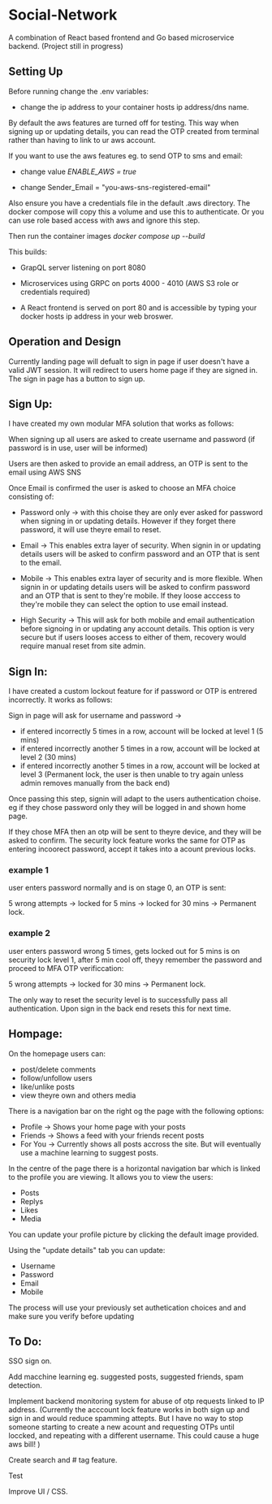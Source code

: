 # Social-Network

A combination of React based frontend and Go based microservice backend. (Project still in progress)

## Setting Up

Before running change the .env variables:

* change the ip address to your container hosts ip address/dns name.


By default the aws features are turned off for testing. This way when signing up or updating details, you can read the OTP created from terminal rather than having to link to ur aws account.

If you want to use the aws features eg. to send OTP to sms and email:

* change value *ENABLE_AWS = true*

* change Sender_Email = "you-aws-sns-registered-email"

Also ensure you have a credentials file in the default .aws directory. The docker compose will copy this a volume and use this to authenticate. Or you can use role based access with aws and ignore this step.

Then run the container images *docker compose up --build*

This builds: 

* GrapQL server listening on port 8080

* Microservices using GRPC on ports 4000 - 4010 (AWS S3 role or credentials required)

* A React frontend is served on port 80 and is accessible by typing your docker hosts ip address in your web broswer.


## Operation and Design 


Currently landing page will defualt to sign in page if user doesn't have a valid JWT session. It will redirect to users home page if they are signed in. The sign in page has a button to sign up.

## Sign Up:

I have created my own modular MFA solution that works as follows:

When signing up all users are asked to create username and password (if password is in use, user will be informed)

Users are then asked to provide an email address, an OTP is sent to the email using AWS SNS

Once Email is confirmed the user is asked to choose an MFA choice consisting of: 

* Password only -> with this choise they are only ever asked for password when signing in or updating details. However if they forget there password, it will use theyre email to reset.

* Email -> This enables extra layer of security. When signin in or updating details users will be asked to confirm password and an OTP that is sent to the email. 

* Mobile -> This enables extra layer of security and is more flexible. When signin in or updating details users will be asked to confirm password and an OTP that is sent to they're mobile. If they loose acccess to they're mobile they can select the option to use email instead.  

* High Security -> This will ask for both mobile and email authentication before signoing in or updating any account details. This option is very secure but if users looses access to either of them, recovery would require manual reset from site admin.

## Sign In:

I have created a custom lockout feature for if password or OTP is entrered incorrectly. It works as follows:

Sign in page will ask for username and password ->

* if entered incorrectly 5 times in a row, account will be locked at level 1 (5 mins) 
* if entered incorrectly another 5 times in a row, account will be locked at level 2 (30 mins)
* if entered incorrectly another 5 times in a row, account will be locked at level 3 (Permanent lock, the user is then unable to try again unless admin removes manually from the back end)

Once passing this step, signin will adapt to the users authentication choise. eg if they chose password only they will be logged in and shown home page. 

If they chose MFA then an otp will be sent to theyre device, and they will be asked to confirm. The security lock feature works the same for OTP as entering incoorect password, accept it takes into a acount previous locks. 

### example 1 

user enters password normally and is on stage 0, an OTP is sent:

5 wrong attempts -> locked for 5 mins -> locked for 30 mins -> Permanent lock. 

### example 2

user enters password wrong 5 times, gets locked out for 5 mins is on security lock level 1, after 5 min cool off, theyy remember the password and proceed to MFA OTP verificcation:

5 wrong attempts  -> locked for 30 mins -> Permanent lock.

The only way to reset the security level is to successfully pass all authentication. Upon sign in the back end resets this for next time.


## Hompage:

On the homepage users can:

* post/delete comments 
* follow/unfollow users
* like/unlike posts
* view theyre own and others media

There is a navigation bar on the right og the page with the following options:

* Profile -> Shows your home page with your posts
* Friends -> Shows a feed with your friends recent posts
* For You -> Currently shows all posts accross the site. But will eventually use a machine learning to suggest posts.

In the centre of the page there is a horizontal navigation bar which is linked to the profile you are viewing. It allows you to view the users:

* Posts
* Replys
* Likes
* Media

You can update your profile picture by clicking the default image provided.

Using the "update details" tab you can update:

* Username
* Password
* Email
* Mobile

The process will use your previously set authetication choices and and make sure you verify before updating

## To Do:

SSO sign on.

Add macchine learning eg. suggested posts, suggested friends, spam detection.

Implement backend monitoring system for abuse of otp requests linked to IP address. (Currently the acccount lock feature works in both sign up and sign in and would reduce spamming attepts. But I have no way to stop someone starting to create a new acount and requesting OTPs until loccked, and repeating with a different username. This could cause a huge aws bill! )

Create search and # tag feature. 

Test

Improve UI / CSS.
